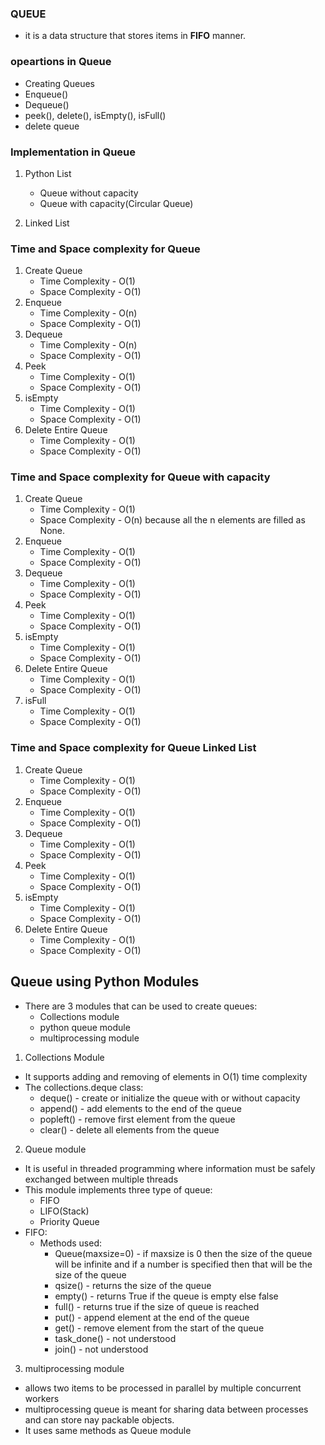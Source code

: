 ### QUEUE
- it is a data structure that stores items in **FIFO** manner.


### opeartions in Queue
- Creating Queues
- Enqueue()
- Dequeue()
- peek(), delete(), isEmpty(), isFull()
- delete queue

### Implementation in Queue
1. Python List
    - Queue without capacity
    - Queue with capacity(Circular Queue)
    
2. Linked List

### Time and Space complexity for Queue
1. Create Queue
   - Time Complexity - O(1)
   - Space Complexity - O(1)
2. Enqueue
   - Time Complexity - O(n)
   - Space Complexity - O(1)
3. Dequeue
   - Time Complexity - O(n)
   - Space Complexity - O(1)
4. Peek
   - Time Complexity - O(1)
   - Space Complexity - O(1)
5. isEmpty
   - Time Complexity - O(1)
   - Space Complexity - O(1)
6. Delete Entire Queue
   - Time Complexity - O(1)
   - Space Complexity - O(1)   

### Time and Space complexity for Queue with capacity
1. Create Queue
   - Time Complexity - O(1)
   - Space Complexity - O(n) because all the n elements are filled as None. 
2. Enqueue
   - Time Complexity - O(1)
   - Space Complexity - O(1)
3. Dequeue
   - Time Complexity - O(1)
   - Space Complexity - O(1)
4. Peek
   - Time Complexity - O(1)
   - Space Complexity - O(1)
5. isEmpty
   - Time Complexity - O(1)
   - Space Complexity - O(1)
6. Delete Entire Queue
   - Time Complexity - O(1)
   - Space Complexity - O(1)
7. isFull
   - Time Complexity - O(1)
   - Space Complexity - O(1)

### Time and Space complexity for Queue Linked List
1. Create Queue
   - Time Complexity - O(1)
   - Space Complexity - O(1) 
2. Enqueue
   - Time Complexity - O(1)
   - Space Complexity - O(1)
3. Dequeue
   - Time Complexity - O(1)
   - Space Complexity - O(1)
4. Peek
   - Time Complexity - O(1)
   - Space Complexity - O(1)
5. isEmpty
   - Time Complexity - O(1)
   - Space Complexity - O(1)
6. Delete Entire Queue
   - Time Complexity - O(1)
   - Space Complexity - O(1)
   
## Queue using Python Modules
- There are 3 modules that can be used to create queues:
   - Collections module
   - python queue module
   - multiprocessing module
   
1. Collections Module
- It supports adding and removing of elements in O(1) time complexity
- The collections.deque class:
   - deque() - create or initialize the queue with or without capacity
   - append() - add elements to the end of the queue 
   - popleft() - remove first element from the queue
   - clear() - delete all elements from the queue

2. Queue module
- It is useful in threaded programming where information must be safely exchanged between multiple threads
- This module implements three type of queue:
   - FIFO
   - LIFO(Stack)
   - Priority Queue
- FIFO:
    - Methods used:
        - Queue(maxsize=0) - if maxsize is 0 then the size of the queue will be infinite and if a number is specified then that will be the size of the queue
        - qsize() - returns the size of the queue
        - empty() - returns True if the queue is empty else false
        - full() - returns true if the size of queue is reached
        - put() - append element at the end of the queue
        - get() - remove element from the start of the queue
        - task_done() - not understood
        - join() - not understood

3. multiprocessing module
- allows two items to be processed in parallel by multiple concurrent workers
- multiprocessing queue is meant for sharing data between processes and can store nay packable objects.
- It uses same methods as Queue module
   
